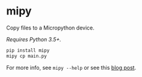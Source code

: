 # mipy

Copy files to a Micropython device.

_Requires Python 3.5+._

```sh
pip install mipy
mipy cp main.py
```

For more info, see `mipy --help` or see this [blog
post](https://bcb.github.io/micropython/mipy).
